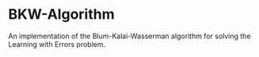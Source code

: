 # BKW-Algorithm
An implementation of the Blum-Kalai-Wasserman algorithm for solving the Learning with Errors problem.
